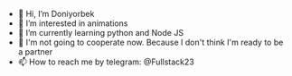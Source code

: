 - 👋 Hi, I’m Doniyorbek
- 👀 I’m interested in animations
- 🌱 I’m currently learning python and Node JS
- 💞️ I'm not going to cooperate now. Because I don't think I'm ready to be a partner 
- 📫 How to reach me by telegram: @Fullstack23

<!---
ASD23082005/ASD23082005 is a ✨ special ✨ repository because its `README.md` (this file) appears on your GitHub profile.
You can click the Preview link to take a look at your changes.
--->
